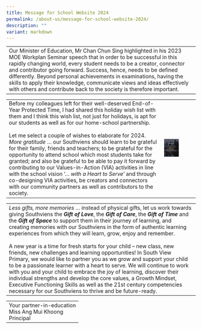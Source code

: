 ```yaml
---
title: Message for School Website 2024
permalink: /about-us/message-for-school-website-2024/
description: ""
variant: markdown
---
```

<table>
<tbody>
	<tr><td>Our Minister of Education, Mr Chan Chun Sing highlighted in his 2023 MOE Workplan Seminar speech that in order to be successful in this rapidly changing world, every student needs to be a creator, connector and contributor going forward. Success, hence, needs to be defined differently. Beyond personal achievements in examinations, having the skills to apply their knowledge, communicate views and ideas effectively with others and contribute back to the society is therefore important.</td>
		</tr>
	</tbody>
	</table>
	<table>
<tbody>
		<tr><td>Before my colleagues left for their well-deserved End-of-Year Protected Time, I had shared this holiday wish list with them and I think this wish list, not just for holidays, is apt for our students as well as for our home-school partnership.<br><br>Let me select a couple of wishes to elaborate for 2024. <i>More gratitude</i> … our Southviens should learn to be grateful for their family, friends and teachers; to be grateful for the opportunity to attend school which most students take for granted; and also be grateful to be able to pay it forward by contributing to our Values-in-Action (VIA) activities in line with the school vision ‘… <i>with a Heart to Serve</i>’ and through co-designing VIA activities, be creators and connectors with our community partners as well as contributors to the society.
			</td>
	<td>
		<img style="width: 50%;" src="/images/P_Pic.jpg">
	</td>
		</tr>
	</tbody>
	</table>
<table>
<tbody>
	<tr><td><i>Less gifts, more memories</i> … instead of physical gifts, let us work towards giving Southviens the <strong><i>Gift of Love</i></strong>, the <strong><i>Gift of Care</i></strong>, the <strong><i>Gift of Time</i></strong> and the <strong><i>Gift of Space</i></strong> to support them in their journey of learning, and creating memories with our Southviens in the form of authentic learning experiences from which they will learn, grow, enjoy and remember.<br><br>
A new year is a time for fresh starts for your child – new class, new friends, new challenges and learning opportunities! In South View Primary, we would like to partner you as we grow and support your child to be a passionate learner with a heart to serve. We will continue to work with you and your child to embrace the joy of learning, discover their individual strengths and develop the core values, a Growth Mindset, Executive Functioning Skills as well as the 21st century competencies necessary for our Southviens to thrive and be future-ready.
</td>
		</tr></tbody>
	</table>
<table>
<tbody>
	<tr><td>Your partner-in-education<br>
Miss Ang Mui Khoong<br>
Principal</td>
		</tr></tbody>
	</table>